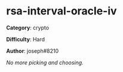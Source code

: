 rsa-interval-oracle-iv
============

**Category**: crypto

**Difficulty**: Hard

**Author**: joseph#8210

_No more picking and choosing._
